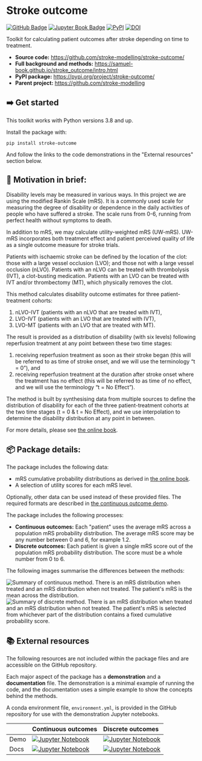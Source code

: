 # Stroke outcome


[![GitHub Badge][github-img]][github-link] [![Jupyter Book Badge][jupyterbooks-img]][jupyterbooks-link] [![PyPI][pypi-img]][pypi-link] [![DOI][doi-img]][doi-link]

Toolkit for calculating patient outcomes after stroke depending on time to treatment.

+ __Source code:__ https://github.com/stroke-modelling/stroke-outcome/
+ __Full background and methods:__ https://samuel-book.github.io/stroke_outcome/intro.html
+ __PyPI package:__ https://pypi.org/project/stroke-outcome/
+ __Parent project:__ https://github.com/stroke-modelling

## ➡️ Get started

This toolkit works with Python versions 3.8 and up.

Install the package with:

    pip install stroke-outcome

And follow the links to the code demonstrations in the "External resources" section below.

## 🏥 Motivation in brief:

Disability levels may be measured in various ways. In this project we are using the modified Rankin Scale (mRS). It is a commonly used scale for measuring the degree of disability or dependence in the daily activities of people who have suffered a stroke. The scale runs from 0-6, running from perfect health without symptoms to death.

In addition to mRS, we may calculate utility-weighted mRS (UW-mRS). UW-mRS incorporates both treatment effect and patient perceived quality of life as a single outcome measure for stroke trials.

Patients with ischaemic stroke can be defined by the location of the clot: those with a large vessel occlusion (LVO); and those not with a large vessel occlusion (nLVO). Patients with an nLVO can be treated with thrombolysis (IVT), a clot-busting medication. Patients with an LVO can be treated with IVT and/or thrombectomy (MT), which physically removes the clot. 

This method calculates disability outcome estimates for three patient-treatment cohorts: 
1) nLVO-IVT (patients with an nLVO that are treated with IVT), 
2) LVO-IVT (patients with an LVO that are treated with IVT), 
3) LVO-MT (patients with an LVO that are treated with MT). 

The result is provided as a distribution of disability (with six levels) following reperfusion treatment at any point between these two time stages: 
1) receiving reperfusion treatment as soon as their stroke began (this will be referred to as time of stroke onset, and we will use the terminology “t = 0”), and 
2) receiving reperfusion treatment at the duration after stroke onset where the treatment has no effect (this will be referred to as time of no effect, and we will use the terminology “t = No Effect”).

The method is built by synthesising data from multiple sources to define the distribution of disability for each of the three patient-treatment cohorts at the two time stages (t = 0 & t = No Effect), and we use interpolation to determine the disability distribution at any point in between.

For more details, please see [the online book][jupyterbooks-link].

## 📦 Package details:
The package includes the following data:
+ mRS cumulative probability distributions as derived in [the online book][jupyterbooks-link].
+ A selection of utility scores for each mRS level.

Optionally, other data can be used instead of these provided files. The required formats are described in [the continuous outcome demo][continuous-jupyternotebook-link].

The package includes the following processes:
+ __Continuous outcomes:__ Each "patient" uses the average mRS across a population mRS probability distribution. The average mRS score may be any number between 0 and 6, for example 1.2.
+ __Discrete outcomes:__ Each patient is given a single mRS score out of the population mRS probability distribution. The score must be a whole number from 0 to 6.

The following images summarise the differences between the methods:

![Summary of continuous method. There is an mRS distribution when treated and an mRS distribution when not treated. The patient's mRS is the mean across the distribution.](https://github.com/stroke-modelling/stroke-outcome/tree/main/docs/images/continuous_example.png) ![Summary of discrete method. There is an mRS distribution when treated and an mRS distribution when not treated. The patient's mRS is selected from whichever part of the distribution contains a fixed cumulative probability score.](https://github.com/stroke-modelling/stroke-outcome/tree/main/docs/images/discrete_example.png)


## 📚 External resources

The following resources are not included within the package files and are accessible on the GitHub repository.

Each major aspect of the package has a __demonstration__ and a __documentation__ file. The demonstration is a minimal example of running the code, and the documentation uses a simple example to show the concepts behind the methods.

A conda environment file, `environment.yml`, is provided in the GitHub repository for use with the demonstration Jupyter notebooks.

| | **Continuous outcomes** | **Discrete outcomes** | 
|:--|:---------------|:-------------|
| Demo | [![Jupyter Notebook][jupyternotebook-img]][continuous-jupyternotebook-link]  | [![Jupyter Notebook][jupyternotebook-img]][discrete-jupyternotebook-link]  | 
| Docs | [![Jupyter Notebook][jupyternotebook-img]][continuous-documentation-link] | [![Jupyter Notebook][jupyternotebook-img]][discrete-documentation-link] | 



[github-img]: https://img.shields.io/badge/github-%23121011.svg?style=for-the-badge&logo=github&logoColor=white
[github-link]: https://github.com/stroke-modelling/stroke-outcome/

[pypi-img]: https://img.shields.io/pypi/v/stroke-outcome?label=pypi%20package
[pypi-link]: https://pypi.org/project/stroke-outcome/

[doi-img]: https://zenodo.org/badge/673336639.svg
[doi-link]: https://zenodo.org/badge/latestdoi/673336639

[jupyterbooks-img]: https://jupyterbook.org/badge.svg
[jupyterbooks-link]: https://samuel-book.github.io/stroke_outcome/intro.html

[jupyternotebook-img]: https://img.shields.io/badge/jupyter-%23FA0F00.svg?style=for-the-badge&logo=jupyter&logoColor=white

[continuous-jupyternotebook-link]: https://github.com/stroke-modelling/stroke-outcome/blob/main/demo/demo_continuous_outcomes.ipynb
[continuous-documentation-link]: https://github.com/stroke-modelling/stroke-outcome/blob/main/docs/docs_continuous_outcome.ipynb

[discrete-jupyternotebook-link]: https://github.com/stroke-modelling/stroke-outcome/blob/main/demo/demo_discrete_outcomes.ipynb
[discrete-documentation-link]: https://github.com/stroke-modelling/stroke-outcome/blob/main/docs/docs_discrete_outcome.ipynb